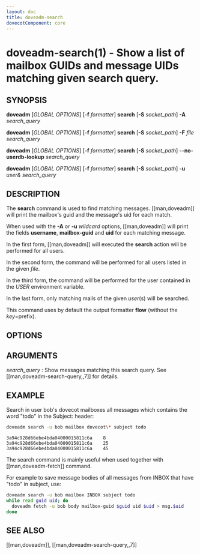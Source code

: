 ```yaml
---
layout: doc
title: doveadm-search
dovecotComponent: core
---
```


# doveadm-search(1) - Show a list of mailbox GUIDs and message UIDs matching given search query.

## SYNOPSIS

**doveadm** [*GLOBAL OPTIONS*] [**-f** *formatter*] **search**
  [**-S** *socket_path*]
  **-A** *search_query*

**doveadm** [*GLOBAL OPTIONS*] [**-f** *formatter*] **search**
  [**-S** *socket_path*]
  **-F** *file* *search_query*

**doveadm** [*GLOBAL OPTIONS*] [**-f** *formatter*] **search**
  [**-S** *socket_path*]
  **\-\-no-userdb-lookup** *search_query*

**doveadm** [*GLOBAL OPTIONS*] [**-f** *formatter*] **search**
  [**-S** *socket_path*]
  **-u** *user&* *search_query*

## DESCRIPTION

The **search** command is used to find matching messages.
[[man,doveadm]] will print the mailbox's guid and the message's uid
for each match.

When used with the **-A** or **-u** *wildcard* options,
[[man,doveadm]] will print the fields **username**, **mailbox-guid**
and **uid** for each matching message.

In the first form, [[man,doveadm]] will executed the **search** action
will be performed for all users.

In the second form, the command will be performed for all users listed in
the given *file*.

In the third form, the command will be performed for the user contained in the
*USER* environment variable.

In the last form, only matching mails of the given *user*(s) will be
searched.

<!-- @include: global-options-formatter.inc -->

This command uses by default the output formatter **flow** (without the
*key*=prefix).

## OPTIONS

<!-- @include: option-A.inc -->

<!-- @include: option-F-file.inc -->

<!-- @include: option-no-userdb-lookup.inc -->

<!-- @include: option-S-socket.inc -->

<!-- @include: option-u-user.inc -->

## ARGUMENTS

*search_query*
:   Show messages matching this search query. See
    [[man,doveadm-search-query,,7]] for details.

## EXAMPLE

Search in user bob's dovecot mailboxes all messages which contains the
word "todo" in the Subject: header:

```sh
doveadm search -u bob mailbox dovecot\* subject todo
```
```
3a94c928d66ebe4bda04000015811c6a	8
3a94c928d66ebe4bda04000015811c6a	25
3a94c928d66ebe4bda04000015811c6a	45
```

The search command is mainly useful when used together with
[[man,doveadm-fetch]] command.

For example to save message bodies of all messages from
INBOX that have "todo" in subject, use:

```sh
doveadm search -u bob mailbox INBOX subject todo
while read guid uid; do
  doveadm fetch -u bob body mailbox-guid $guid uid $uid > msg.$uid
done
```

<!-- @include: reporting-bugs.inc -->

## SEE ALSO

[[man,doveadm]], [[man,doveadm-search-query,,7]]

